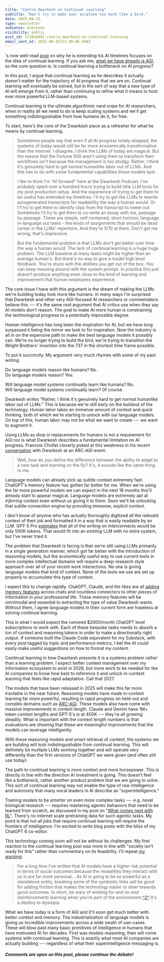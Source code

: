 ```yaml
---
title: "Contra Dwarkesh on Continual Learning"
subtitle: "Don't try to make your airplane too much like a bird."
date: 2025-08-15
type: newsletter
audience: everyone
visibility: public
post_id: 171010097.contra-dwarkesh-on-continual-learning
email_sent_at: 2025-08-15T13:40:06.946Z
---
```

's now well-read [post](https://www.dwarkesh.com/p/timelines-june-2025) on why he is extending his AI timelines focuses on the idea of continual learning. If you ask me, [what we have already is AGI](https://www.interconnects.ai/p/agi-is-what-you-want-it-to-be), so the core question is: Is continual learning a bottleneck on AI progress?

In this post, I argue that continual learning as he describes it actually doesn't matter for the trajectory of AI progress that we are on. Continual learning will eventually be solved, but in the sort of way that a new type of AI will emerge from it, rather than continuing to refine what it means to host ever more powerful LLM-based systems.

Continual learning is the ultimate algorithmic nerd snipe for AI researchers, when in reality all we need to do is keep scaling systems and we'll get something indistinguishable from how humans do it, for free.

To start, here's the core of the Dwarkesh piece as a refresher for what he means by continual learning.

> Sometimes people say that even if all AI progress totally stopped, the systems of today would still be far more economically transformative than the internet. I disagree. I think the LLMs of today are magical. But the reason that the Fortune 500 aren't using them to transform their workflows isn't because the management is too stodgy. Rather, I think it's genuinely hard to get normal humanlike labor out of LLMs. And this has to do with some fundamental capabilities these models lack.
>
> I like to think I'm "AI forward" here at the Dwarkesh Podcast. I've probably spent over a hundred hours trying to build little LLM tools for my post production setup. And the experience of trying to get them to be useful has extended my timelines. I'll try to get the LLMs to rewrite autogenerated transcripts for readability the way a human would. Or I'll try to get them to identify clips from the transcript to tweet out. Sometimes I'll try to get them to co-write an essay with me, passage by passage. These are simple, self contained, short horizon, language in-language out tasks - the kinds of assignments that should be dead center in the LLMs' repertoire. And they\'re 5/10 at them. Don't get me wrong, that's impressive.
>
> But the fundamental problem is that LLMs don't get better over time the way a human would. The lack of continual learning is a huge huge problem. The LLM baseline at many tasks might be higher than an average human\'s. But there's no way to give a model high level feedback. You're stuck with the abilities you get out of the box. You can keep messing around with the system prompt. In practice this just doesn't produce anything even close to the kind of learning and improvement that human employees experience.

The core issue I have with this argument is the dream of making the LLMs we're building today look more like humans. In many ways I'm surprised that Dwarkesh and other very AGI-focused AI researchers or commentators believe this --- it's the same root argument that AI critics use when they say AI models don't reason. The goal to make AI more human is constraining the technological progress to a potentially impossible degree.

Human intelligence has long been the inspiration for AI, but we have long surpassed it being the mirror we look to for inspiration. Now the industry is all in on the expensive path to make the best language models it possibly can. We're no longer trying to build the bird, we're trying to transition the Wright Brothers' invention into the 737 in the shortest time frame possible.

To put it succinctly. My argument very much rhymes with some of my past writing.

Do language models reason like humans? No.\
Do language models reason? Yes.

Will language model systems continually learn like humans? No.\
Will language model systems continually learn? Of course.

Dwarkesh writes "Rather, I think it's genuinely hard to get normal humanlike labor out of LLMs." This is because we're still early on the buildout of the technology. Human labor takes an immense amount of context and quick thinking, both of which we're starting to unlock with our language models. On top of this, human labor may not be what we want to create --- we want to augment it.

Using LLMs as drop in replacements for humans is not a requirement for AGI nor is what Dwarkesh describes a fundamental limitation on AI progress. Francois Chollet cleverly poked at this weakness in his recent [conversation](https://youtu.be/1if6XbzD5Yg) with Dwarkesh at an ARC-AGI event:

> Well, how do you define the difference between the ability to adapt to a new task and learning on the fly? It\'s, it sounds like the same thing to me.

Language models can already pick up subtle context extremely fast. ChatGPT's memory feature has gotten far better for me. When we're using the far more powerful models we can expect in the next 18 months this'll already start to appear magical. Language models are extremely apt at *inferring* context even without us giving it to them. Soon we'll be unlocking that subtle connection engine by providing immense, explicit context.

I don't know of anyone who has actually thoroughly digitized all the relevant context of their job and formatted it in a way that is easily readable by an LLM. GPT-5 Pro [estimates](https://chatgpt.com/share/689e683a-e28c-8005-b85d-5ae07fe0830b) that all of the writing on Interconnects would be only 500K tokens. That would fit into an *existing* LLM with no extra system, but I've never tried it.

The problem that Dwarkesh is facing is that we're still using LLMs primarily in a single generation manner, which got far better with the introduction of reasoning models, but the economically useful way to use current tools in more complex intellectual domains will require a deep-research style approach over all of your recent work interactions. No one is giving language models that kind of context. None of the tools we use are set up properly to *accumulate* this type of context.

I expect this to change rapidly. ChatGPT, Claude, and the likes are all [adding memory features](https://www.theverge.com/news/757743/anthropic-claude-ai-search-past-chats) across chats and countless connectors to other pieces of information in your professional life. These memory features will be omnimodal and essential to extracting the type of value Dwarkesh wants. Without them, I agree language models in their current form are hopeless at solving continual learning.

This is what I would expect the rumored \$2000/month ChatGPT level subscriptions to work with. Each of these bespoke tasks needs to absorb a ton of context and reasoning tokens in order to make a directionally right output. If someone built the Claude Code equivalent for my Substack, with every post tagged by topic and performance metrics, I bet the AI could easily make useful suggestions on how to format my content.

Continual learning in how Dwarkesh presents it is a systems problem rather than a learning problem. I expect better context management over my information ecosystem to exist in 2026, but more work to be needed for the AI companies to know how best to reference it and unlock in-context learning that feels like rapid adaptation. Call that 2027.

The models that have been released in 2025 will make this far more tractable in the near future. Reasoning models have made in-context learning far more powerful, resulting in rapid progress on held-out and complex domains such as [ARC-AGI](https://x.com/fchollet/status/1953511631054680085). These models also have come with massive improvements in context length. Claude and Gemini have 1M+ token context lengths and GPT-5's is at 400K --- they're all growing steadily. What is important with the context length numbers is that evaluations are showing that these are meaningful improvements that the models can leverage intelligently.

With these reasoning models and smart retrieval of context, the systems we are building will look indistinguishable from continual learning. This will definitely be multiple LLMs working together and will operate very differently than the first versions of ChatGPT we were given (and often still use today).

The path to continual learning is more context and more horsepower. This is directly in line with the direction AI investment is going. This doesn't feel like a bottleneck, rather another product problem that we are going to solve. This sort of continual learning may not enable the type of raw intelligence and autonomy that many vocal leaders in AI describe as "superintelligence."

Training models to be *smarter* on even more complex tasks --- e.g. novel biological research --- requires mastering agentic behaviors that need to be learned from scratch, as discussed in my post on "[What comes next with RL](https://www.interconnects.ai/p/what-comes-next-with-reinforcement)". There's no internet scale pretraining data for such agentic tasks. My point is that not all jobs that require continual learning will require the frontiers of intelligence. I'm excited to write blog posts with the bliss of my ChatGPT 6 co-editor.

This technology coming soon will not be without its challenges. My first reaction to the continual learning post was more in line with "society isn't ready for this" rather than commentary on its feasibility. I'll repeat [my warning](https://www.interconnects.ai/i/164894857/is-continual-learning-something-we-should-want):

> For a long time I've written that AI models have a higher risk potential in terms of social outcomes because the modalities they interact with us in are far more personal... As AI is going to be so powerful as a standalone entity, breaking some of the symbiotic links will be good for adding friction that makes the technology easier to steer towards good outcomes. In short, be wary of wishing for end-to-end (reinforcement) learning when you're part of the environment.[^2^](https://www.interconnects.ai/p/what-comes-next-with-reinforcement#footnote-2-164894857) It's a destiny to dystopia.

What we have today is a form of AGI and it'll soon get much better with better context and memory. The industrialization of language models is giving us incredible improvements across a wide swath of use-cases. These will blow past many basic primitives of intelligence in humans that have motivated AI for decades. First was models reasoning, then will come systems with continual learning. This is exactly what most AI companies are actually building --- regardless of what their superintelligence messaging is.

##### Comments are open on this post, please continue the debate!
